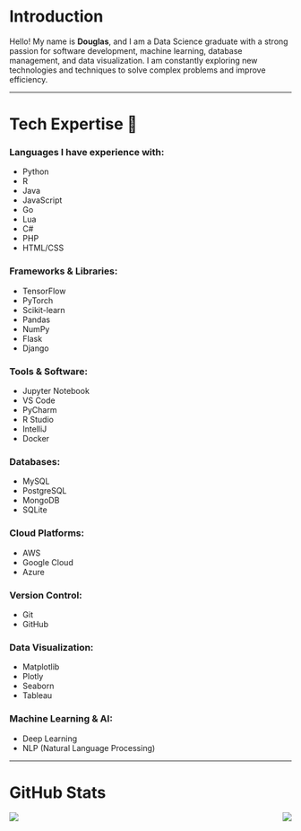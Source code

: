<h1 align="left">Introduction</h1>

Hello! My name is **Douglas**, and I am a Data Science graduate with a strong passion for software development, machine learning, database management, and data visualization. I am constantly exploring new technologies and techniques to solve complex problems and improve efficiency.

---

<h1 align="left">Tech Expertise 📖</h1>

### Languages I have experience with:
- Python
- R
- Java
- JavaScript
- Go
- Lua
- C#
- PHP
- HTML/CSS

### Frameworks & Libraries:
- TensorFlow
- PyTorch
- Scikit-learn
- Pandas
- NumPy
- Flask
- Django

### Tools & Software:
- Jupyter Notebook
- VS Code
- PyCharm
- R Studio
- IntelliJ
- Docker

### Databases:
- MySQL
- PostgreSQL
- MongoDB
- SQLite

### Cloud Platforms:
- AWS
- Google Cloud
- Azure

### Version Control:
- Git
- GitHub

### Data Visualization:
- Matplotlib
- Plotly
- Seaborn
- Tableau

### Machine Learning & AI:
- Deep Learning
- NLP (Natural Language Processing)

---

<h1 align="left">GitHub Stats</h1>

<p align="left">
  <img align="left" src="https://github-readme-stats.vercel.app/api/top-langs/?username=dug22&theme=dark" />
</p>
<p align="right">
  <img align="right" src="https://github-readme-stats.vercel.app/api?username=dug22&theme=dark"/>
</p>
